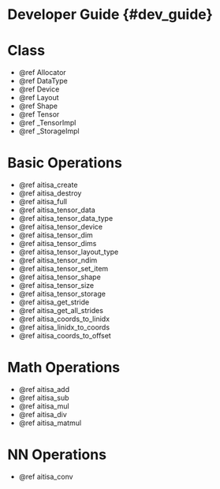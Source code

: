 Developer Guide {#dev_guide}
============================

# Class
- @ref Allocator
- @ref DataType
- @ref Device
- @ref Layout
- @ref Shape
- @ref Tensor
- @ref _TensorImpl
- @ref _StorageImpl

# Basic Operations
- @ref aitisa_create
- @ref aitisa_destroy
- @ref aitisa_full
- @ref aitisa_tensor_data
- @ref aitisa_tensor_data_type
- @ref aitisa_tensor_device
- @ref aitisa_tensor_dim
- @ref aitisa_tensor_dims
- @ref aitisa_tensor_layout_type
- @ref aitisa_tensor_ndim
- @ref aitisa_tensor_set_item
- @ref aitisa_tensor_shape
- @ref aitisa_tensor_size
- @ref aitisa_tensor_storage
- @ref aitisa_get_stride
- @ref aitisa_get_all_strides
- @ref aitisa_coords_to_linidx
- @ref aitisa_linidx_to_coords
- @ref aitisa_coords_to_offset

# Math Operations
- @ref aitisa_add
- @ref aitisa_sub
- @ref aitisa_mul
- @ref aitisa_div
- @ref aitisa_matmul

# NN Operations
- @ref aitisa_conv
